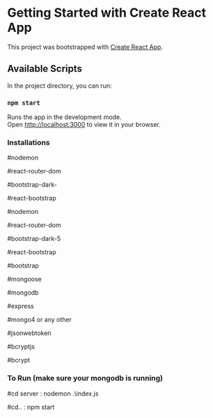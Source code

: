 # Getting Started with Create React App

This project was bootstrapped with [Create React App](https://github.com/facebook/create-react-app).

## Available Scripts

In the project directory, you can run:

### `npm start`

Runs the app in the development mode.\
Open [http://localhost:3000](http://localhost:3000) to view it in your browser.

### Installations

#nodemon

#react-router-dom

#bootstrap-dark-

#react-bootstrap

#nodemon

#react-router-dom

#bootstrap-dark-5

#react-bootstrap

#bootstrap

#mongoose

#mongodb

#express

#mongo4 or any other

#jsonwebtoken

#bcryptjs

#bcrypt

### To Run (make sure your mongodb is running)

#cd server : nodemon .\index.js

#cd.. : npm start


